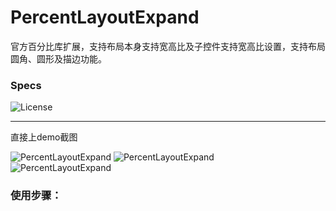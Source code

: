 # PercentLayoutExpand
官方百分比库扩展，支持布局本身支持宽高比及子控件支持宽高比设置，支持布局圆角、圆形及描边功能。

### Specs
  ![License](https://img.shields.io/badge/License-Apache%202.0-blue.svg)
  
***
直接上demo截图

![PercentLayoutExpand](https://github.com/liu-xiao-dong/PercentLayoutExpand/blob/master/screenshot/screenshot_full.png?raw=true) ![PercentLayoutExpand](https://github.com/liu-xiao-dong/PercentLayoutExpand/blob/master/screenshot/screenshot_aspect.png?raw=true)  
![PercentLayoutExpand](https://github.com/liu-xiao-dong/PercentLayoutExpand/blob/master/screenshot/screenshot_clip.png?raw=true)

### 使用步骤：
